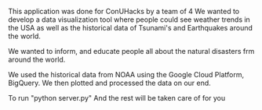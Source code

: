 This application was done for ConUHacks by a team of 4
We wanted to develop a data visualization tool where people could see weather trends in the USA
as well as the historical data of Tsunami's and Earthquakes around the world.

We wanted to inform, and educate people all about the natural disasters frm around the world.

We used the historical data from NOAA using the Google Cloud Platform, BigQuery.
We then plotted and processed the data on our end.

To run "python server.py"
And the rest will be taken care of for you
